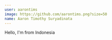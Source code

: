 ```yaml
---
user: aarontims
image: https://github.com/aarontims.png?size=50
name: Aaron Timothy Suryadinata
---
```

Hello, I'm from Indonesia
